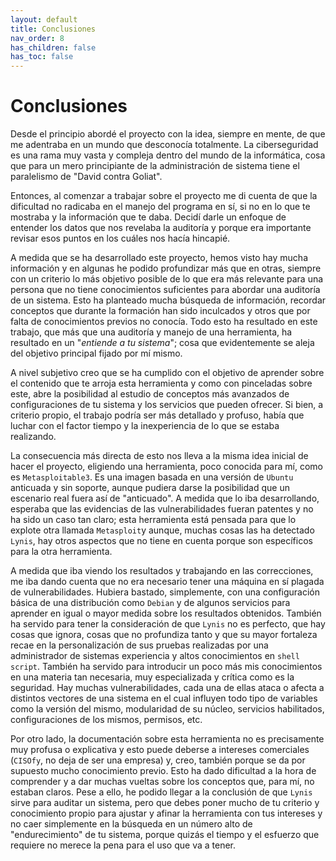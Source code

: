 ```yaml
---
layout: default
title: Conclusiones
nav_order: 8
has_children: false
has_toc: false
---
```


# Conclusiones

Desde el principio abordé el proyecto con la idea, siempre en mente, de que me adentraba en un mundo que desconocía totalmente. La ciberseguridad es una rama muy vasta y compleja dentro del mundo de la informática, cosa que para un mero principiante de la administración de sistema tiene el paralelismo de "David contra Goliat".

Entonces, al comenzar a trabajar sobre el proyecto me di cuenta de que la dificultad no radicaba en el manejo del programa en sí, si no en lo que te mostraba y la información que te daba. Decidí darle un enfoque de entender los datos que nos revelaba la auditoría y porque era importante revisar esos puntos en los cuáles nos hacía hincapié.

A medida que se ha desarrollado este proyecto, hemos visto hay mucha información y en algunas he podido profundizar más que en otras, siempre con un criterio lo más objetivo posible de lo que era más relevante para una persona que no tiene conocimientos suficientes para abordar una auditoría de un sistema. Esto ha planteado mucha búsqueda de información, recordar conceptos que durante la formación han sido inculcados y otros que por falta de conocimientos previos no conocía. Todo esto ha resultado en este trabajo, que más que una auditoría y manejo de una herramienta, ha resultado en un "*entiende a tu sistema*"; cosa que evidentemente se aleja del objetivo principal fijado por mí mismo.

A nivel subjetivo creo que se ha cumplido con el objetivo de aprender sobre el contenido que te arroja esta herramienta y como con pinceladas sobre este, abre la posibilidad al estudio de conceptos más avanzados de configuraciones de tu sistema y los servicios que pueden ofrecer. Si bien, a criterio propio, el trabajo podría ser más detallado y profuso, había que luchar con el factor tiempo y la inexperiencia de lo que se estaba realizando. 


La consecuencia más directa de esto nos lleva a la misma idea inicial de hacer el proyecto, eligiendo una herramienta, poco conocida para mí, como es `Metasploitable3`. Es una imagen basada en una versión de `Ubuntu` anticuada y sin soporte, aunque pudiera darse la posibilidad que un escenario real fuera así de "anticuado". A medida que lo iba desarrollando, esperaba que las evidencias de las vulnerabilidades fueran patentes y no ha sido un caso tan claro; esta herramienta está pensada para que lo explote otra llamada `Metasploit`y aunque, muchas cosas las ha detectado `Lynis`, hay otros aspectos que no tiene en cuenta porque son específicos para la otra herramienta.

A medida que iba viendo los resultados y trabajando en las correcciones, me iba dando cuenta que no era necesario tener una máquina en sí plagada de vulnerabilidades. Hubiera bastado, simplemente, con una configuración básica de una distribución como `Debian` y de algunos servicios para aprender en igual o mayor medida sobre los resultados obtenidos. También ha servido para tener la consideración de que `Lynis` no es perfecto, que hay cosas que ignora, cosas que no profundiza tanto y que su mayor fortaleza recae en la personalización de sus pruebas realizadas por una administrador de sistemas experiencia y altos conocimientos en `shell script`. También ha servido para introducir un poco más mis conocimientos en una materia tan necesaria, muy especializada y crítica como es la seguridad. Hay muchas vulnerabilidades, cada una de ellas ataca o afecta a distintos vectores de una sistema en el cual influyen todo tipo de variables como la versión del mismo, modularidad de su núcleo, servicios habilitados, configuraciones de los mismos, permisos, etc.

Por otro lado, la documentación sobre esta herramienta no es precisamente muy profusa o explicativa y esto puede deberse a intereses comerciales (`CISOfy`, no deja de ser una empresa) y, creo, también porque se da por supuesto mucho conocimiento previo. Esto ha dado dificultad a la hora de comprender y a dar muchas vueltas sobre los conceptos que, para mí, no estaban claros. Pese a ello, he podido llegar a la conclusión de que `Lynis` sirve para auditar un sistema, pero que debes poner mucho de tu criterio y conocimiento propio para ajustar y afinar la herramienta con tus intereses y no caer simplemente en la búsqueda en un número alto de "endurecimiento" de tu sistema, porque quizás el tiempo y el esfuerzo que requiere no merece la pena para el uso que va a tener.





